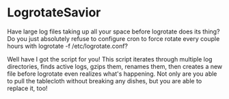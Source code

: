 # LogrotateSavior
Have large log files taking up all your space before logrotate does its thing? Do you just absolutely refuse to configure cron to force rotate every couple hours with logrotate -f /etc/logrotate.conf?

Well have I got the script for you! This script iterates through multiple log directories, finds active logs, gzips them, renames them, then creates a new file before logrotate even realizes what's happening. Not only are you able to pull the tablecloth without breaking any dishes, but you are able to replace it, too!
